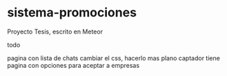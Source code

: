 # sistema-promociones
Proyecto Tesis, escrito en Meteor

todo

pagina con lista de chats
cambiar el css, hacerlo mas plano
captador tiene pagina con opciones para aceptar a empresas
